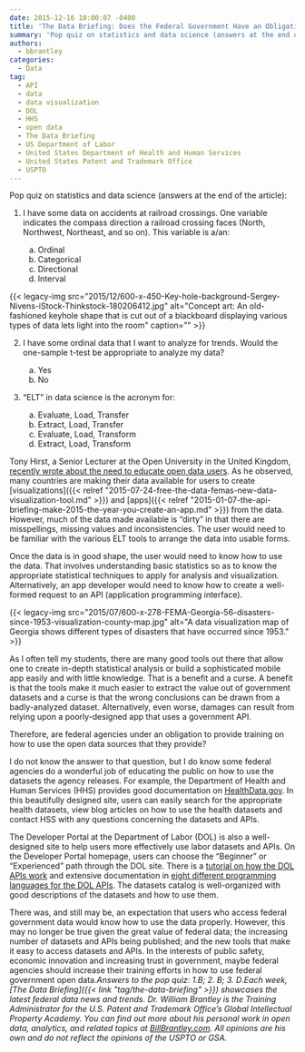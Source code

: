 ```yaml
---
date: 2015-12-16 10:00:07 -0400
title: 'The Data Briefing: Does the Federal Government Have an Obligation to Educate Open Data Users?'
summary: 'Pop quiz on statistics and data science (answers at the end of the article): 1) I have some data on accidents at railroad crossings. One variable indicates the compass direction a railroad crossing faces (North, Northwest, Northeast, and so on). This variable is a/an: Ordinal Categorical Directional Interval 2) I have some ordinal data that'
authors:
  - bbrantley
categories:
  - Data
tag:
  - API
  - data
  - data visualization
  - DOL
  - HHS
  - open data
  - The Data Briefing
  - US Department of Labor
  - United States Department of Health and Human Services
  - United States Patent and Trademark Office
  - USPTO
---
```


Pop quiz on statistics and data science (answers at the end of the article):

1) I have some data on accidents at railroad crossings. One variable indicates the compass direction a railroad crossing faces (North, Northwest, Northeast, and so on). This variable is a/an:

<ol style="padding-left: 50px" type="a">
  <li>
    Ordinal
  </li>
  <li>
    Categorical
  </li>
  <li>
    Directional
  </li>
  <li>
    Interval
  </li>
</ol> {{< legacy-img src="2015/12/600-x-450-Key-hole-background-Sergey-Nivens-iStock-Thinkstock-180206412.jpg" alt="Concept art: An old-fashioned keyhole shape that is cut out of a blackboard displaying various types of data lets light into the room" caption="" >}} 

2) I have some ordinal data that I want to analyze for trends. Would the one-sample t-test be appropriate to analyze my data?

<ol style="padding-left: 50px" type="a">
  <li>
    Yes
  </li>
  <li>
    No
  </li>
</ol>

3) “ELT” in data science is the acronym for:

<ol style="padding-left: 50px" type="a">
  <li>
    Evaluate, Load, Transfer
  </li>
  <li>
    Extract, Load, Transfer
  </li>
  <li>
    Evaluate, Load, Transform
  </li>
  <li>
    Extract, Load, Transform
  </li>
</ol>

Tony Hirst, a Senior Lecturer at the Open University in the United Kingdom, <a href="http://opendatacon.org/do-we-need-to-educate-open-data-users/" target="_blank">recently wrote about the need to educate open data users</a>. As he observed, many countries are making their data available for users to create [visualizations]({{< relref "2015-07-24-free-the-data-femas-new-data-visualization-tool.md" >}}) and [apps]({{< relref "2015-01-07-the-api-briefing-make-2015-the-year-you-create-an-app.md" >}}) from the data. However, much of the data made available is “dirty” in that there are misspellings, missing values and inconsistencies. The user would need to be familiar with the various ELT tools to arrange the data into usable forms.

Once the data is in good shape, the user would need to know how to use the data. That involves understanding basic statistics so as to know the appropriate statistical techniques to apply for analysis and visualization. Alternatively, an app developer would need to know how to create a well-formed request to an API (application programming interface).

{{< legacy-img src="2015/07/600-x-278-FEMA-Georgia-56-disasters-since-1953-visualization-county-map.jpg" alt="A data visualization map of Georgia shows different types of disasters that have occurred since 1953." >}}

As I often tell my students, there are many good tools out there that allow one to create in-depth statistical analysis or build a sophisticated mobile app easily and with little knowledge. That is a benefit and a curse. A benefit is that the tools make it much easier to extract the value out of government datasets and a curse is that the wrong conclusions can be drawn from a badly-analyzed dataset. Alternatively, even worse, damages can result from relying upon a poorly-designed app that uses a government API.

Therefore, are federal agencies under an obligation to provide training on how to use the open data sources that they provide?

I do not know the answer to that question, but I do know some federal agencies do a wonderful job of educating the public on how to use the datasets the agency releases. For example, the Department of Health and Human Services (HHS) provides good documentation on <a href="http://www.healthdata.gov/" target="_blank">HealthData.gov</a>. In this beautifully designed site, users can easily search for the appropriate health datasets, view blog articles on how to use the health datasets and contact HSS with any questions concerning the datasets and APIs.

The Developer Portal at the Department of Labor (DOL) is also a well-designed site to help users more effectively use labor datasets and APIs. On the Developer Portal homepage, users can choose the “Beginner” or “Experienced” path through the DOL site. There is a <a href="http://developer.dol.gov/beginners-guide/" target="_blank">tutorial on how the DOL APIs work</a> and extensive documentation in <a href="http://developer.dol.gov/beginner/" target="_blank">eight different programming languages for the DOL APIs</a>. The datasets catalog is well-organized with good descriptions of the datasets and how to use them.

There was, and still may be, an expectation that users who access federal government data would know how to use the data properly. However, this may no longer be true given the great value of federal data; the increasing number of datasets and APIs being published; and the new tools that make it easy to access datasets and APIs. In the interests of public safety, economic innovation and increasing trust in government, maybe federal agencies should increase their training efforts in how to use federal government open data._Answers to the pop quiz: 1.B; 2. B; 3. D_._Each week, [The Data Briefing]({{< link "tag/the-data-briefing" >}}) showcases the latest federal data news and trends._
_Dr. William Brantley is the Training Administrator for the U.S. Patent and Trademark Office’s Global Intellectual Property Academy. You can find out more about his personal work in open data, analytics, and related topics at <a href="http://billbrantley.com" target="_blank">BillBrantley.com</a>. All opinions are his own and do not reflect the opinions of the USPTO or GSA._
